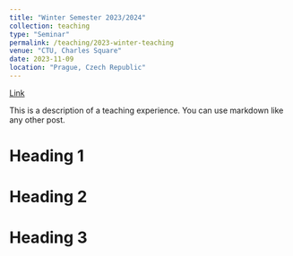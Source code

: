 ```yaml
---
title: "Winter Semester 2023/2024"
collection: teaching
type: "Seminar"
permalink: /teaching/2023-winter-teaching
venue: "CTU, Charles Square"
date: 2023-11-09
location: "Prague, Czech Republic"
---
```


[Link](https://cw.fel.cvut.cz/b231/courses/be4m33ssu/start)

This is a description of a teaching experience. You can use markdown like any other post.

Heading 1
======

Heading 2
======

Heading 3
======

